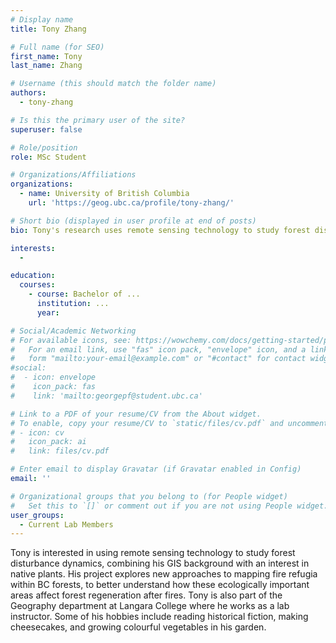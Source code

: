 ```yaml
---
# Display name
title: Tony Zhang

# Full name (for SEO)
first_name: Tony
last_name: Zhang

# Username (this should match the folder name)
authors:
  - tony-zhang

# Is this the primary user of the site?
superuser: false

# Role/position
role: MSc Student

# Organizations/Affiliations
organizations:
  - name: University of British Columbia
    url: 'https://geog.ubc.ca/profile/tony-zhang/'

# Short bio (displayed in user profile at end of posts)
bio: Tony's research uses remote sensing technology to study forest disturbance dynamics. His project explores new approaches to mapping fire refugia within BC forests, helping to better understand how these ecologically important areas affect forest regeneration post-fire.

interests:
  - 

education:
  courses:
    - course: Bachelor of ...
      institution: ...
      year:

# Social/Academic Networking
# For available icons, see: https://wowchemy.com/docs/getting-started/page-builder/#icons
#   For an email link, use "fas" icon pack, "envelope" icon, and a link in the
#   form "mailto:your-email@example.com" or "#contact" for contact widget.
#social:
#  - icon: envelope
#    icon_pack: fas
#    link: 'mailto:georgepf@student.ubc.ca'

# Link to a PDF of your resume/CV from the About widget.
# To enable, copy your resume/CV to `static/files/cv.pdf` and uncomment the lines below.
# - icon: cv
#   icon_pack: ai
#   link: files/cv.pdf

# Enter email to display Gravatar (if Gravatar enabled in Config)
email: ''

# Organizational groups that you belong to (for People widget)
#   Set this to `[]` or comment out if you are not using People widget.
user_groups:
  - Current Lab Members
---
```


Tony is interested in using remote sensing technology to study forest disturbance dynamics, combining his GIS background with an interest in native plants. His project explores new approaches to mapping fire refugia within BC forests, to better understand how these ecologically important areas affect forest regeneration after fires. Tony is also part of the Geography department at Langara College where he works as a lab instructor. Some of his hobbies include reading historical fiction, making cheesecakes, and growing colourful vegetables in his garden.
